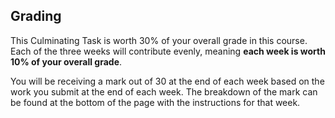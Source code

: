 ## Grading

This Culminating Task is worth 30% of your overall grade in this course. Each of the three weeks will contribute evenly, meaning **each week is worth 10% of your overall grade**.

You will be receiving a mark out of 30 at the end of each week based on the work you submit at the end of each week. The breakdown of the mark can be found at the bottom of the page with the instructions for that week.
